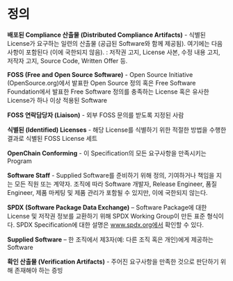 # 정의

**배포된 Compliance 산출물 (Distributed Compliance Artifacts)** - 식별된 License가 요구하는 일련의 산출물 (공급된 Software와 함께 제공됨). 여기에는 다음 사항이 포함된다 (이에 국한되지 않음). : 저작권 고지, License 사본, 수정 내용 고지, 저작자 고지, Source Code, Written Offer 등. 

**FOSS (Free and Open Source Software)** - Open Source Initiative (OpenSource.org)에서 발표한 Open Source 정의 혹은 Free Software Foundation에서 발표한 Free Software 정의를 충족하는 License 혹은 유사한 License가 하나 이상 적용된 Software

**FOSS 연락담당자 (Liaison)** - 외부 FOSS 문의를 받도록 지정된 사람

**식별된 (Identified) Licenses** - 해당 License를 식별하기 위한 적절한 방법을 수행한 결과로 식별된 FOSS License 세트

**OpenChain Conforming** - 이 Specification의 모든 요구사항을 만족시키는 Program

**Software Staff** - Supplied Software를 준비하기 위해 정의, 기여하거나 책임을 지는 모든 직원 또는 계약자. 조직에 따라 Software 개발자, Release Engineer, 품질 Engineer, 제품 마케팅 및 제품 관리가 포함될 수 있지만, 이에 국한되지 않는다. 

**SPDX (Software Package Data Exchange)** – Software Package에 대한 License 및 저작권 정보를 교환하기 위해 SPDX Working Group이 만든 표준 형식이다. SPDX Specification에 대한 설명은 www.spdx.org에서 확인할 수 있다. 

**Supplied Software** – 한 조직에서 제3자(예: 다른 조직 혹은 개인)에게 제공하는 Software

**확인 산출물 (Verification Artifacts)** - 주어진 요구사항을 만족한 것으로 판단하기 위해 존재해야 하는 증빙
